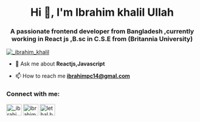 <h1 align="center">Hi 👋, I'm Ibrahim khalil Ullah</h1>
<h3 align="center">A passionate frontend developer from Bangladesh ,currently working in React js ,B.sc in C.S.E from (Britannia University)</h3>

<p align="left"> <a href="https://twitter.com/_ibrahim_khalil" target="blank"><img src="https://img.shields.io/twitter/follow/_ibrahim_khalil?logo=twitter&style=for-the-badge" alt="_ibrahim_khalil" /></a> </p>

- 💬 Ask me about **Reactjs,Javascript**

- 📫 How to reach me **ibrahimpc14@gmal.com**

<h3 align="left">Connect with me:</h3>
<p align="left">
<a href="https://twitter.com/_ibrahim_khalil" target="blank"><img align="center" src="https://raw.githubusercontent.com/rahuldkjain/github-profile-readme-generator/master/src/images/icons/Social/twitter.svg" alt="_ibrahim_khalil" height="30" width="40" /></a>
<a href="https://linkedin.com/in/ibrahimdev/" target="blank"><img align="center" src="https://raw.githubusercontent.com/rahuldkjain/github-profile-readme-generator/master/src/images/icons/Social/linked-in-alt.svg" alt="ibrahimdev/" height="30" width="40" /></a>
<a href="https://fb.com/lethal.boy" target="blank"><img align="center" src="https://raw.githubusercontent.com/rahuldkjain/github-profile-readme-generator/master/src/images/icons/Social/facebook.svg" alt="lethal.boy" height="30" width="40" /></a>
</p>

